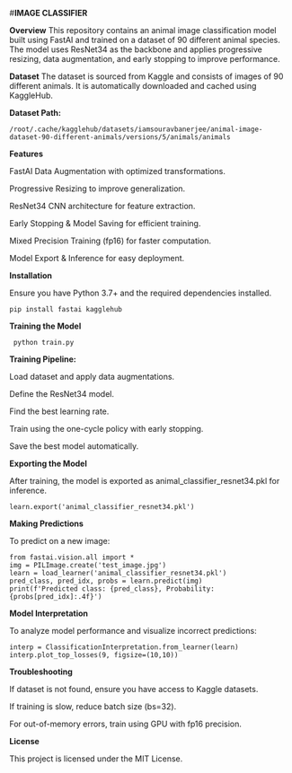 #**IMAGE CLASSIFIER** 

**Overview**
This repository contains an animal image classification model built using FastAI and trained on a dataset of 90 different animal species. The model uses ResNet34 as the backbone and applies progressive resizing, data augmentation, and early stopping to improve performance.

**Dataset**
The dataset is sourced from Kaggle and consists of images of 90 different animals. It is automatically downloaded and cached using KaggleHub.

**Dataset Path:**
```
/root/.cache/kagglehub/datasets/iamsouravbanerjee/animal-image-dataset-90-different-animals/versions/5/animals/animals
```

**Features**

FastAI Data Augmentation with optimized transformations.

Progressive Resizing to improve generalization.

ResNet34 CNN architecture for feature extraction.

Early Stopping & Model Saving for efficient training.

Mixed Precision Training (fp16) for faster computation.

Model Export & Inference for easy deployment.

**Installation**

Ensure you have Python 3.7+ and the required dependencies installed.
```
pip install fastai kagglehub
```

 **Training the Model**
```
 python train.py
```

**Training Pipeline:**

Load dataset and apply data augmentations.

Define the ResNet34 model.

Find the best learning rate.

Train using the one-cycle policy with early stopping.

Save the best model automatically.

**Exporting the Model**

After training, the model is exported as animal_classifier_resnet34.pkl for inference.

```
learn.export('animal_classifier_resnet34.pkl')
```
**Making Predictions**

To predict on a new image:

```
from fastai.vision.all import *
img = PILImage.create('test_image.jpg')
learn = load_learner('animal_classifier_resnet34.pkl')
pred_class, pred_idx, probs = learn.predict(img)
print(f'Predicted class: {pred_class}, Probability: {probs[pred_idx]:.4f}')
```
**Model Interpretation**

To analyze model performance and visualize incorrect predictions:

```
interp = ClassificationInterpretation.from_learner(learn)
interp.plot_top_losses(9, figsize=(10,10))

```
**Troubleshooting**

If dataset is not found, ensure you have access to Kaggle datasets.

If training is slow, reduce batch size (bs=32).

For out-of-memory errors, train using GPU with fp16 precision.

**License**

This project is licensed under the MIT License.

